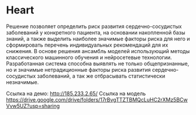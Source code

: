 # Heart
Решение позволяет определить риск развития сердечно-сосудистых заболеваний у конкретного пациента, на основании накопленной базы знаний, а также выделить наиболее значимые факторы риска для него и сформировать перечень индивидуальных рекомендаций для их снижения.
В основе решения ансамбль моделей использующий методы классического машинного обучения и нейросетевые технологии.
Разработанная система способна выявлять не только общепризнанные, но и значимые нетрадиционные факторы риска развития сердечно-сосудистых заболеваний, а так же отбрасывать статистически незначимые.

Ссылка на демо: http://185.233.2.65/
Ссылка на модель https://drive.google.com/drive/folders/17rBvgTTZTBMQcLuHC2rXMz5BCwVvw5UZ?usp=sharing
